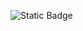 ![Static Badge](https://img.shields.io/badge/https%3A%2F%2Ftryhackme.com%2Fapi%2Fv2%2Fbadges%2Fpublic-profile%3FuserPublicId%3D2959446%22%20style%3D'border%3Anone)
